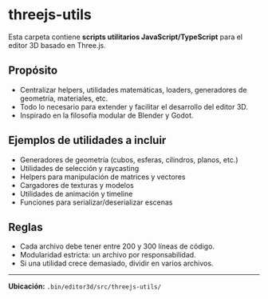 # threejs-utils

Esta carpeta contiene **scripts utilitarios JavaScript/TypeScript** para el editor 3D basado en Three.js.

## Propósito
- Centralizar helpers, utilidades matemáticas, loaders, generadores de geometría, materiales, etc.
- Todo lo necesario para extender y facilitar el desarrollo del editor 3D.
- Inspirado en la filosofía modular de Blender y Godot.

## Ejemplos de utilidades a incluir
- Generadores de geometría (cubos, esferas, cilindros, planos, etc.)
- Utilidades de selección y raycasting
- Helpers para manipulación de matrices y vectores
- Cargadores de texturas y modelos
- Utilidades de animación y timeline
- Funciones para serializar/deserializar escenas

## Reglas
- Cada archivo debe tener entre 200 y 300 líneas de código.
- Modularidad estricta: un archivo por responsabilidad.
- Si una utilidad crece demasiado, dividir en varios archivos.

---

**Ubicación:** `.bin/editor3d/src/threejs-utils/` 